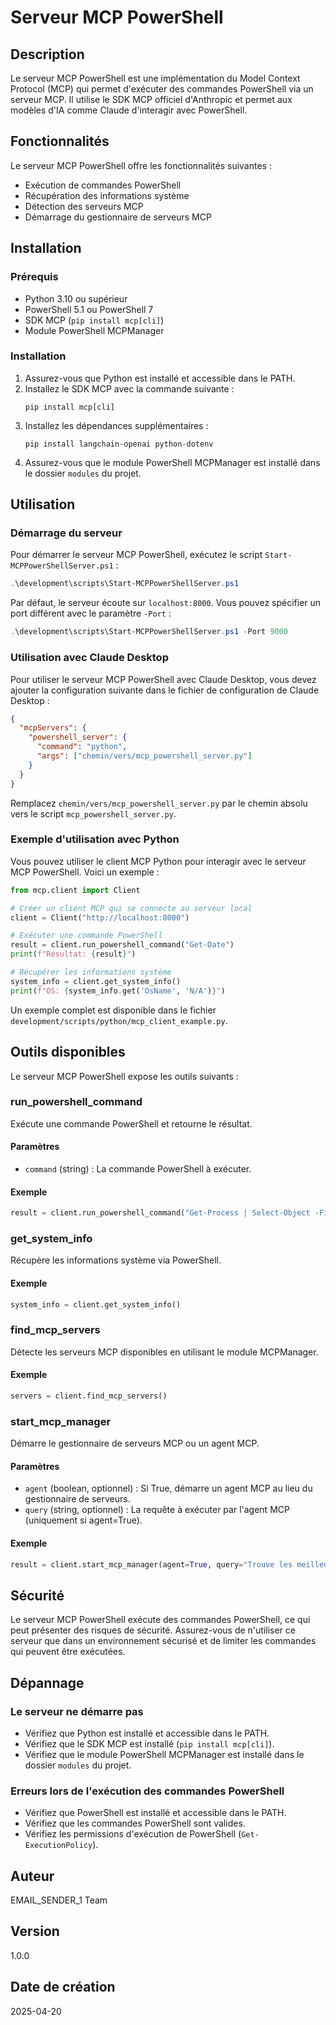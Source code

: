 # Serveur MCP PowerShell

## Description

Le serveur MCP PowerShell est une implémentation du Model Context Protocol (MCP) qui permet d'exécuter des commandes PowerShell via un serveur MCP. Il utilise le SDK MCP officiel d'Anthropic et permet aux modèles d'IA comme Claude d'interagir avec PowerShell.

## Fonctionnalités

Le serveur MCP PowerShell offre les fonctionnalités suivantes :

- Exécution de commandes PowerShell
- Récupération des informations système
- Détection des serveurs MCP
- Démarrage du gestionnaire de serveurs MCP

## Installation

### Prérequis

- Python 3.10 ou supérieur
- PowerShell 5.1 ou PowerShell 7
- SDK MCP (`pip install mcp[cli]`)
- Module PowerShell MCPManager

### Installation

1. Assurez-vous que Python est installé et accessible dans le PATH.
2. Installez le SDK MCP avec la commande suivante :
   ```
   pip install mcp[cli]
   ```
3. Installez les dépendances supplémentaires :
   ```
   pip install langchain-openai python-dotenv
   ```
4. Assurez-vous que le module PowerShell MCPManager est installé dans le dossier `modules` du projet.

## Utilisation

### Démarrage du serveur

Pour démarrer le serveur MCP PowerShell, exécutez le script `Start-MCPPowerShellServer.ps1` :

```powershell
.\development\scripts\Start-MCPPowerShellServer.ps1
```

Par défaut, le serveur écoute sur `localhost:8000`. Vous pouvez spécifier un port différent avec le paramètre `-Port` :

```powershell
.\development\scripts\Start-MCPPowerShellServer.ps1 -Port 9000
```

### Utilisation avec Claude Desktop

Pour utiliser le serveur MCP PowerShell avec Claude Desktop, vous devez ajouter la configuration suivante dans le fichier de configuration de Claude Desktop :

```json
{
  "mcpServers": {
    "powershell_server": {
      "command": "python",
      "args": ["chemin/vers/mcp_powershell_server.py"]
    }
  }
}
```

Remplacez `chemin/vers/mcp_powershell_server.py` par le chemin absolu vers le script `mcp_powershell_server.py`.

### Exemple d'utilisation avec Python

Vous pouvez utiliser le client MCP Python pour interagir avec le serveur MCP PowerShell. Voici un exemple :

```python
from mcp.client import Client

# Créer un client MCP qui se connecte au serveur local
client = Client("http://localhost:8000")

# Exécuter une commande PowerShell
result = client.run_powershell_command("Get-Date")
print(f"Résultat: {result}")

# Récupérer les informations système
system_info = client.get_system_info()
print(f"OS: {system_info.get('OsName', 'N/A')}")
```

Un exemple complet est disponible dans le fichier `development/scripts/python/mcp_client_example.py`.

## Outils disponibles

Le serveur MCP PowerShell expose les outils suivants :

### run_powershell_command

Exécute une commande PowerShell et retourne le résultat.

#### Paramètres

- `command` (string) : La commande PowerShell à exécuter.

#### Exemple

```python
result = client.run_powershell_command("Get-Process | Select-Object -First 5")
```

### get_system_info

Récupère les informations système via PowerShell.

#### Exemple

```python
system_info = client.get_system_info()
```

### find_mcp_servers

Détecte les serveurs MCP disponibles en utilisant le module MCPManager.

#### Exemple

```python
servers = client.find_mcp_servers()
```

### start_mcp_manager

Démarre le gestionnaire de serveurs MCP ou un agent MCP.

#### Paramètres

- `agent` (boolean, optionnel) : Si True, démarre un agent MCP au lieu du gestionnaire de serveurs.
- `query` (string, optionnel) : La requête à exécuter par l'agent MCP (uniquement si agent=True).

#### Exemple

```python
result = client.start_mcp_manager(agent=True, query="Trouve les meilleurs restaurants à Paris")
```

## Sécurité

Le serveur MCP PowerShell exécute des commandes PowerShell, ce qui peut présenter des risques de sécurité. Assurez-vous de n'utiliser ce serveur que dans un environnement sécurisé et de limiter les commandes qui peuvent être exécutées.

## Dépannage

### Le serveur ne démarre pas

- Vérifiez que Python est installé et accessible dans le PATH.
- Vérifiez que le SDK MCP est installé (`pip install mcp[cli]`).
- Vérifiez que le module PowerShell MCPManager est installé dans le dossier `modules` du projet.

### Erreurs lors de l'exécution des commandes PowerShell

- Vérifiez que PowerShell est installé et accessible dans le PATH.
- Vérifiez que les commandes PowerShell sont valides.
- Vérifiez les permissions d'exécution de PowerShell (`Get-ExecutionPolicy`).

## Auteur

EMAIL_SENDER_1 Team

## Version

1.0.0

## Date de création

2025-04-20
